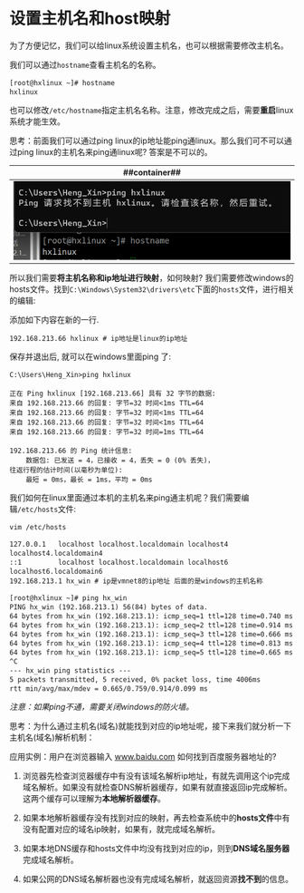 # 设置主机名和host映射
为了方便记忆，我们可以给linux系统设置主机名，也可以根据需要修改主机名。

我们可以通过`hostname`查看主机名的名称。

```Shell
[root@hxlinux ~]# hostname
hxlinux
```

也可以修改`/etc/hostname`指定主机名名称。注意，修改完成之后，需要**重启**linux系统才能生效。

思考：前面我们可以通过ping linux的ip地址能ping通linux。那么我们可不可以通过ping linux的主机名来ping通linux呢? 答案是不可以的。

| ##container## |
|:--:|
|![Clip_2024-01-10_17-21-48.png ##w500##](./Clip_2024-01-10_17-21-48.png)|

所以我们需要**将主机名称和ip地址进行映射**，如何映射? 我们需要修改windows的hosts文件。找到`C:\Windows\System32\drivers\etc`下面的`hosts`文件，进行相关的编辑:

添加如下内容在新的一行.
```
192.168.213.66 hxlinux # ip地址是linux的ip地址
```

保存并退出后, 就可以在windows里面ping 了:
```CMD
C:\Users\Heng_Xin>ping hxlinux

正在 Ping hxlinux [192.168.213.66] 具有 32 字节的数据:
来自 192.168.213.66 的回复: 字节=32 时间<1ms TTL=64
来自 192.168.213.66 的回复: 字节=32 时间<1ms TTL=64
来自 192.168.213.66 的回复: 字节=32 时间<1ms TTL=64
来自 192.168.213.66 的回复: 字节=32 时间=1ms TTL=64

192.168.213.66 的 Ping 统计信息:
    数据包: 已发送 = 4，已接收 = 4，丢失 = 0 (0% 丢失)，
往返行程的估计时间(以毫秒为单位):
    最短 = 0ms，最长 = 1ms，平均 = 0ms
```

我们如何在linux里面通过本机的主机名来ping通主机呢？我们需要编辑`/etc/hosts`文件:

```Shell
vim /etc/hosts
```

```编辑
127.0.0.1   localhost localhost.localdomain localhost4 localhost4.localdomain4
::1         localhost localhost.localdomain localhost6 localhost6.localdomain6
192.168.213.1 hx_win # ip是vmnet8的ip地址 后面的是windows的主机名称
```

```Shell
[root@hxlinux ~]# ping hx_win
PING hx_win (192.168.213.1) 56(84) bytes of data.
64 bytes from hx_win (192.168.213.1): icmp_seq=1 ttl=128 time=0.740 ms
64 bytes from hx_win (192.168.213.1): icmp_seq=2 ttl=128 time=0.914 ms
64 bytes from hx_win (192.168.213.1): icmp_seq=3 ttl=128 time=0.666 ms
64 bytes from hx_win (192.168.213.1): icmp_seq=4 ttl=128 time=0.813 ms
64 bytes from hx_win (192.168.213.1): icmp_seq=5 ttl=128 time=0.665 ms
^C
--- hx_win ping statistics ---
5 packets transmitted, 5 received, 0% packet loss, time 4006ms
rtt min/avg/max/mdev = 0.665/0.759/0.914/0.099 ms
```

*注意：如果ping不通，需要关闭windows的防火墙。*

思考：为什么通过主机名(域名)就能找到对应的ip地址呢，接下来我们就分析一下主机名(域名)解析机制：

应用实例：用户在浏览器输入 www.baidu.com 如何找到百度服务器地址的?

1. 浏览器先检查浏览器缓存中有没有该域名解析ip地址，有就先调用这个ip完成域名解析。如果没有就检查DNS解析器缓存，如果有就直接返回ip完成解析。这两个缓存可以理解为**本地解析器缓存**。

2. 如果本地解析器缓存没有找到对应的映射，再去检查系统中的**hosts文件**中有没有配置对应的域名ip映射，如果有，就完成域名解析。

3. 如果本地DNS缓存和hosts文件中均没有找到对应的ip，则到**DNS域名服务器**完成域名解析。

4. 如果公网的DNS域名解析器也没有完成域名解析，就返回资源**找不到**的信息。